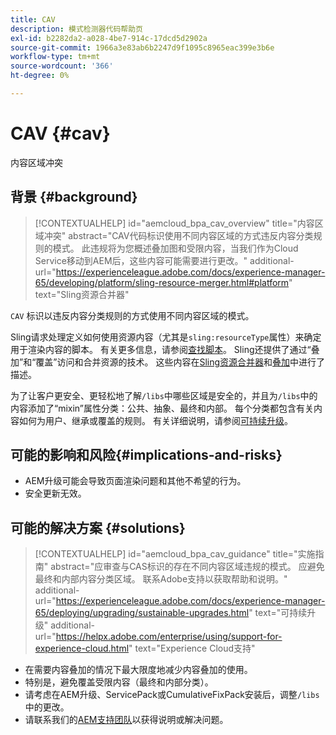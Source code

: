 ```yaml
---
title: CAV
description: 模式检测器代码帮助页
exl-id: b2282da2-a028-4be7-914c-17dcd5d2902a
source-git-commit: 1966a3e83ab6b2247d9f1095c8965eac399e3b6e
workflow-type: tm+mt
source-wordcount: '366'
ht-degree: 0%

---
```


# CAV {#cav}

内容区域冲突

## 背景 {#background}

>[!CONTEXTUALHELP]
>id="aemcloud_bpa_cav_overview"
>title="内容区域冲突"
>abstract="CAV代码标识使用不同内容区域的方式违反内容分类规则的模式。 此违规将为您概述叠加图和受限内容，当我们作为Cloud Service移动到AEM后，这些内容可能需要进行更改。"
>additional-url="https://experienceleague.adobe.com/docs/experience-manager-65/developing/platform/sling-resource-merger.html#platform" text="Sling资源合并器"

`CAV` 标识以违反内容分类规则的方式使用不同内容区域的模式。

Sling请求处理定义如何使用资源内容（尤其是`sling:resourceType`属性）来确定用于渲染内容的脚本。 有关更多信息，请参阅[查找脚本](https://experienceleague.adobe.com/docs/experience-manager-65/developing/introduction/the-basics.html#locating-the-script)。 Sling还提供了通过“叠加”和“覆盖”访问和合并资源的技术。 这些内容在[Sling资源合并器](https://experienceleague.adobe.com/docs/experience-manager-65/developing/platform/sling-resource-merger.html)和[叠加](https://experienceleague.adobe.com/docs/experience-manager-65/developing/platform/overlays.html)中进行了描述。

为了让客户更安全、更轻松地了解`/libs`中哪些区域是安全的，并且为`/libs`中的内容添加了“mixin”属性分类：公共、抽象、最终和内部。 每个分类都包含有关内容如何为用户、继承或覆盖的规则。 有关详细说明，请参阅[可持续升级](https://experienceleague.adobe.com/docs/experience-manager-65/deploying/upgrading/sustainable-upgrades.html)。

## 可能的影响和风险{#implications-and-risks}

* AEM升级可能会导致页面渲染问题和其他不希望的行为。
* 安全更新无效。

## 可能的解决方案 {#solutions}

>[!CONTEXTUALHELP]
>id="aemcloud_bpa_cav_guidance"
>title="实施指南"
>abstract="应审查与CAS标识的存在不同内容区域违规的模式。 应避免最终和内部内容分类区域。 联系Adobe支持以获取帮助和说明。"
>additional-url="https://experienceleague.adobe.com/docs/experience-manager-65/deploying/upgrading/sustainable-upgrades.html" text="可持续升级"
>additional-url="https://helpx.adobe.com/enterprise/using/support-for-experience-cloud.html" text="Experience Cloud支持"

* 在需要内容叠加的情况下最大限度地减少内容叠加的使用。
* 特别是，避免覆盖受限内容（最终和内部分类）。
* 请考虑在AEM升级、ServicePack或CumulativeFixPack安装后，调整`/libs`中的更改。
* 请联系我们的[AEM支持团队](https://helpx.adobe.com/enterprise/using/support-for-experience-cloud.html)以获得说明或解决问题。
